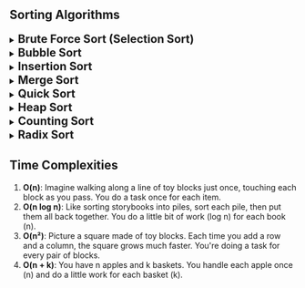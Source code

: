 ## Sorting Algorithms

<details>
<summary><strong style="font-size: 1.4em"> Brute Force Sort (Selection Sort)</strong></summary>

- **How it works:** Imagine you have a row of numbered cards. You find the smallest card and move it to the front. Then you look for the next smallest from the remaining cards and move it next, and so on, until all cards are sorted.
- **Best, poor, and average outcomes:** O(n²), O(n²), O(n²)
- **JavaScript example and outcome:**

```javascript
  function selectionSort(arr) {
      let n = arr.length;
      for (let i = 0; i < n; i++) {
          let minIndex = i;
          for (let j = i + 1; j < n; j++) {
              if (arr[j] < arr[minIndex]) {
                  minIndex = j;
              }
          }
          [arr[i], arr[minIndex]] = [arr[minIndex], arr[i]];
      }
      return arr;
  }
  console.log(selectionSort([5, 3, 6, 2, 10]));
  ```
</details>

<details>
<summary><strong style="font-size: 1.4em"> Bubble Sort</strong></summary>

- **How it works:** Think of soda bubbles rising up. You repeatedly swap neighboring cards if they're in the wrong order, moving the largest unsorted card to its correct place, like a bubble rising to the top.
- **Best, poor, and average outcomes:** O(n), O(n²), O(n²)
- **JavaScript example and outcome:**

```javascript
  function bubbleSort(arr) {
      let n = arr.length;
      let swapped;
      do {
          swapped = false;
          for (let i = 1; i < n; i++) {
              if (arr[i - 1] > arr[i]) {
                  [arr[i - 1], arr[i]] = [arr[i], arr[i - 1]];
                  swapped = true;
              }
          }
          n--;
      } while (swapped);
      return arr;
  }
  console.log(bubbleSort([5, 3, 6, 2, 10]));
  ```
</details>

<details>
<summary><strong style="font-size: 1.4em"> Insertion Sort</strong></summary>

- **How it works:** Like sorting a hand of cards. You take one card at a time and insert it into its correct position in the already sorted part of the hand.
- **Best, poor, and average outcomes:** O(n), O(n²), O(n²)
- **JavaScript example and outcome:**

```javascript
  function insertionSort(arr) {
      let n = arr.length;
      for (let i = 1; i < n; i++) {
          let current = arr[i];
          let j = i - 1;
          while (j >= 0 && arr[j] > current) {
              arr[j + 1] = arr[j];
              j--;
          }
          arr[j + 1] = current;
      }
      return arr;
  }
  console.log(insertionSort([5, 3, 6, 2, 10]));
  ```
</details>

<details>
<summary><strong style="font-size: 1.4em"> Merge Sort</strong></summary>

- **How it works:** Imagine breaking a deck of cards into two piles, then each of those into smaller piles, until you have piles that can't be broken down further. Then merge them back together in order, from smallest to largest.
- **Best, poor, and average outcomes:** O(n log n), O(n log n), O(n log n)
- **JavaScript example and outcome:**

```javascript
  function mergeSort(arr) {
      if (arr.length < 2) {
          return arr;
      }
      const middle = Math.floor(arr.length / 2);
      const left = arr.slice(0, middle);
      const right = arr.slice(middle);
      return merge(mergeSort(left), mergeSort(right));
  }

  function merge(left, right) {
      let result = [];
      while (left.length && right.length) {
          if (left[0] <= right[0]) {
              result.push(left.shift());
          } else {
              result.push(right.shift());
          }
      }
      return result.concat(left.length ? left : right);
  }

  console.log(mergeSort([5, 3, 6, 2, 10]));
```
</details>

<details>
<summary><strong style="font-size: 1.4em"> Quick Sort</strong></summary>

- **How it works:** Pick a "pivot" card. Arrange all cards that are smaller to one side of the pivot, and those that are bigger to the other. Now, do the same for each side until all cards are sorted.
- **Best, poor, and average outcomes:** O(n log n), O(n²), O(n log n)
- **JavaScript example and outcome:**

```javascript
  function quickSort(arr) {
      if (arr.length <= 1) {
          return arr;
      }
      let pivot = arr[arr.length - 1];
      let left = [];
      let right = [];
      for (let i = 0; i < arr.length - 1; i++) {
          if (arr[i] < pivot) {
              left.push(arr[i]);
          } else {
              right.push(arr[i]);
          }
      }
      return [...quickSort(left), pivot, ...quickSort(right)];
  }
  console.log(quickSort([5, 3, 6, 2, 10]));
  ```
</details>

<details>
<summary><strong style="font-size: 1.4em"> Heap Sort</strong></summary>

- **How it works:** Imagine organizing your toys in a tree where every toy is bigger than the toys directly below it. Remove the biggest toy and rearrange the rest, then repeat until all toys are sorted.
- **Best, poor, and average outcomes:** O(n log n), O(n log n), O(n log n)
- **JavaScript example and outcome:**

```javascript
  function heapSort(arr) {
      let n = arr.length;
      // Build heap (rearrange array)
      for (let i = Math.floor(n / 2) - 1; i >= 0; i--)
          heapify(arr, n, i);
      // One by one extract an element from heap
      for (let i = n - 1; i > 0; i--) {
          // Move current root to end
          [arr[0], arr[i]] = [arr[i], arr[0]];
          // call max heapify on the reduced heap
          heapify(arr, i, 0);
      }
      return arr;
  }

  function heapify(arr, n, i) {
      let largest = i; // Initialize largest as root
      let l = 2 * i + 1; // left = 2*i + 1
      let r = 2 * i + 2; // right = 2*i + 2
      // If left child is larger than root
      if (l < n && arr[l] > arr[largest])
          largest = l;
      // If right child is larger than largest so far
      if (r < n && arr[r] > arr[largest])
          largest = r;
      // If largest is not root
      if (largest != i) {
          [arr[i], arr[largest]] = [arr[largest], arr[i]];
          // Recursively heapify the affected sub-tree
          heapify(arr, n, largest);
      }
  }
  console.log(heapSort([5, 3, 6, 2, 10]));
  ```
</details>

<details>
<summary><strong style="font-size: 1.4em"> Counting Sort</strong></summary>

- **How it works:** Imagine you have lots of apples, each marked with a number from 1 to 10. You count how many apples have each number, then put them back in order starting from the smallest number to the largest based on your count.
- **Best, poor, and average outcomes:** O(n + k), O(n + k), O(n + k) (where k is the range of the input)
- **JavaScript example and outcome:**

```javascript
  function countingSort(arr, max) {
      let count = new Array(max + 1).fill(0);
      arr.forEach(val => count[val]++);
      let k = 0;
      for (let i = 0; i < count.length; i++) {
          while (count[i] > 0) {
              arr[k++] = i;
              count[i]--;
          }
      }
      return arr;
  }
  console.log(countingSort([5, 3, 6, 2, 10], 10));
  ```
</details>

<details>
<summary><strong style="font-size: 1.4em"> Radix Sort</strong></summary>

- **How it works:** Think about sorting a deck of playing cards by first organizing them by number, ignoring the suit. Then, sort by suit within each number. Radix sort does something similar by sorting first by the least significant digit and moving to the most significant.
- **Best, poor, and average outcomes:** O(nk), O(nk), O(nk) (where n is the number of elements and k is the number of passes of the sorting algorithm)
- **JavaScript example and outcome:**

```javascript
  function radixSort(arr) {
      const maxNum = Math.max(...arr) * 10;
      let divisor = 10;
      while (divisor < maxNum) {
          let buckets = [...Array(10)].map(() => []);
          for (let num of arr) {
              buckets[Math.floor((num % divisor) / (divisor / 10))].push(num);
          }
          arr = [].concat(...buckets);
          divisor *= 10;
      }
      return arr;
  }
  console.log(radixSort([5, 3, 6, 2, 10]));
  ```
</details>

## Time Complexities

1. **O(n)**: Imagine walking along a line of toy blocks just once, touching each block as you pass. You do a task once for each item.
2. **O(n log n)**: Like sorting storybooks into piles, sort each pile, then put them all back together. You do a little bit of work (log n) for each book (n).
3. **O(n²)**: Picture a square made of toy blocks. Each time you add a row and a column, the square grows much faster. You're doing a task for every pair of blocks.
4. **O(n + k)**: You have n apples and k baskets. You handle each apple once (n) and do a little work for each basket (k).


